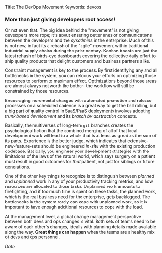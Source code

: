 Title: The DevOps Movement
Keywords: devops

### More than just giving developers root access!

Or not even that.  The big idea behind the "movement" is not giving developers
more rope; it's about ensuring better lines of communications between the developers
and the *sysadmins* in the enterprise.  Much of this is not new, in fact its a
rehash of the "agile" movement within traditional industrial supply chains
during the prior century.  Kanban boards are just the latest rehash of birds-eye
dashboards covering the collective daily effort to ship quality products that delight
customers and business partners alike.

Constraint management is key to the process.  By first identifying any and
all bottlenecks in the system, you can refocus your efforts on optimizing
those resources to perform to maximum effect.  Optimizations beyond those
areas are almost always not worth the bother- the workflow will still be
constrained by those resources.

Encouraging incremental changes with automated promotion and release processes
on a scheduled cadence is a great way to get the ball rolling, but a big part
of quality control in SaaS/PaaS deployments involves adopting
*[trunk based development](https://trunkbaseddevelopment.com)*
and its *branch by abstraction* concepts.

Basically, the multiverses of long-term `git` branches creates the psychological fiction
that the combined merging of all of that local development work will lead to a whole
that is at least as great as the sum of its parts.  Experience is the better judge, which
indicates that extensive-new-feature-sets should be engineered *in-situ* with the existing
production codebase.  Basically, you engineer your development strategies with the
limitations of the laws of the natural world, which says surgery on a patient must result in
good outcomes for *that* patient, not just for siblings or future generations.

One of the other key things to recognize is to distinguish between *planned*
and *unplanned* work in any of your productivity tracking metrics, and how
resources are allocated to those tasks.  Unplanned work amounts
to firefighting, and if too much time is spent on these tasks, the planned
work, which is the real business need for the enterprise, gets backlogged.
The bottlenecks in the system rarely can cope with unplanned work, so it
is important to have enough additional resources to cope with the load.

At the management level, a global change management perspective between 
both devs and ops changes is vital. Both sets of teams need to be aware
of each other's changes, ideally with planning details made available
along the way.  **Great things can happen** when the teams are a healthy mix
of devs and ops personnel.

$Date$
